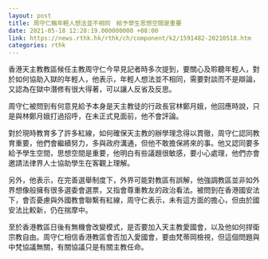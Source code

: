 ```yaml
---
layout: post
title: 周守仁稱年輕人想法並不相同　給予學生思想空間是重要
date: 2021-05-18 12:28:19.000000000 +08:00
link: https://news.rthk.hk/rthk/ch/component/k2/1591482-20210518.htm
categories: rthk
---
```


香港天主教教區候任主教周守仁今早見記者時多次提到，要關心及聆聽年輕人，對於如何協助入獄的年輕人，他表示，年輕人想法並不相同，需要對談而不是辯論，又認為在獄中潛修有很大得著，可以讓人反省及反思。

周守仁被問到有何意見給予本身是天主教徒的行政長官林鄭月娥，他回應時說，只是與林鄭月娥打過招呼，在未正式見面前，他不會評論。

對於現時教育多了許多紅線，如何確保天主教的辦學理念得以貫徹，周守仁認同教育重要，他們會繼續努力，多與政府溝通，但他不敢擔保將來的事。他又認同要多給予學生空間，思想空間是重要，他明白有些議題很敏感，要小心處理，他們亦會邀請法律界人士協助學生在客觀上理解。

另外，他表示，在完善選舉制度下，外界可能對教區有誤解，他強調教區並非如外界想像般擁有很多選委會選票，又指會尊重教友的政治看法。被問到在香港國安法下，會否憂慮與外國教會聯繫有紅線，周守仁表示，未有這方面的擔心，但由於國安法比較新，仍在揣摩中。

至於香港教區日後有無機會改變模式，是否要加入天主教愛國會，以及他如何捍衛宗教自由。周守仁相信香港教區會否加入愛國會，要由梵蒂岡檢視，但這個問題與中梵協議無關，有關協議只是有關主教任命。
